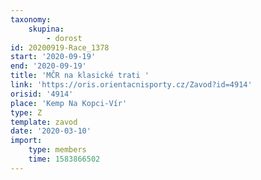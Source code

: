 ```yaml
---
taxonomy:
    skupina:
        - dorost
id: 20200919-Race_1378
start: '2020-09-19'
end: '2020-09-19'
title: 'MČR na klasické trati '
link: 'https://oris.orientacnisporty.cz/Zavod?id=4914'
orisid: '4914'
place: 'Kemp Na Kopci-Vír'
type: Z
template: zavod
date: '2020-03-10'
import:
    type: members
    time: 1583866502
---
```

